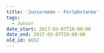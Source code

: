 ```yaml
---
title: 'Juniormøde - Forløbstanke'
tags:
  - Junior
date_start: 2017-03-07T18:00:00
date_end: 2017-03-07T20:00:00
old_id: 6652
---
```

